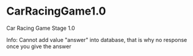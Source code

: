 # CarRacingGame1.0
Car Racing Game Stage 1.0

Info:
Cannot add value "answer" into database, that is why no response once you give the answer
